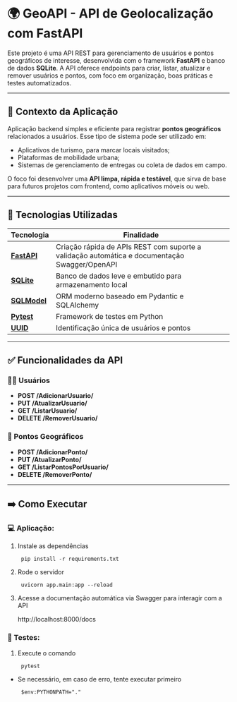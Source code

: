# 🌍 GeoAPI - API de Geolocalização com FastAPI

Este projeto é uma API REST para gerenciamento de usuários e pontos geográficos de interesse, desenvolvida com o framework **FastAPI** e banco de dados **SQLite**. A API oferece endpoints para criar, listar, atualizar e remover usuários e pontos, com foco em organização, boas práticas e testes automatizados.

---

## 📌 Contexto da Aplicação

Aplicação backend simples e eficiente para registrar **pontos geográficos** relacionados a usuários. Esse tipo de sistema pode ser utilizado em:

- Aplicativos de turismo, para marcar locais visitados;
- Plataformas de mobilidade urbana;
- Sistemas de gerenciamento de entregas ou coleta de dados em campo.

O foco foi desenvolver uma **API limpa, rápida e testável**, que sirva de base para futuros projetos com frontend, como aplicativos móveis ou web.

---

## 🚀 Tecnologias Utilizadas

| Tecnologia | Finalidade |
|------------|------------|
| [**FastAPI**](https://fastapi.tiangolo.com/) | Criação rápida de APIs REST com suporte a validação automática e documentação Swagger/OpenAPI |
| [**SQLite**](https://www.sqlite.org/index.html) | Banco de dados leve e embutido para armazenamento local |
| [**SQLModel**](https://sqlmodel.tiangolo.com/) | ORM moderno baseado em Pydantic e SQLAlchemy |
| [**Pytest**](https://docs.pytest.org/) | Framework de testes em Python |
| [**UUID**](https://docs.python.org/3/library/uuid.html) | Identificação única de usuários e pontos |

---

## ️✅ Funcionalidades da API 
### 🙍🏻 Usuários
- **POST /AdicionarUsuario/**
- **PUT /AtualizarUsuario/**
- **GET /ListarUsuario/**
- **DELETE /RemoverUsuario/**

### 🚩 Pontos Geográficos
- **POST /AdicionarPonto/**
- **PUT /AtualizarPonto/**
- **GET /ListarPontosPorUsuario/**
- **DELETE /RemoverPonto/**

---

## ➡️ Como Executar

### 💻 Aplicação:

1. Instale as dependências

    <code> pip install -r requirements.txt </code>


2. Rode o servidor

    <code> uvicorn app.main:app --reload </code>


3. Acesse a documentação automática via Swagger para interagir com a API

    http://localhost:8000/docs

### 🧪 Testes:

1.  Execute o comando

    <code> pytest </code>

- Se necessário, em caso de erro, tente executar primeiro

    <code> $env:PYTHONPATH="." </code>
